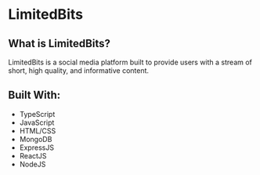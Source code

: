# LimitedBits

## What is LimitedBits?
LimitedBits is a social media platform built to provide users with a stream of short, high quality, and informative content.

## Built With:
- TypeScript
- JavaScript
- HTML/CSS
- MongoDB
- ExpressJS
- ReactJS
- NodeJS
